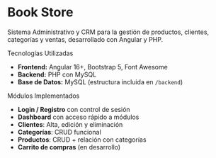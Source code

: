 # Book Store

Sistema Administrativo y CRM para la gestión de productos, clientes, categorías y ventas, desarrollado con Angular y PHP.

Tecnologías Utilizadas
- **Frontend:** Angular 16+, Bootstrap 5, Font Awesome
- **Backend:** PHP con MySQL
- **Base de Datos:** MySQL (estructura incluida en `/backend`)

Módulos Implementados
- **Login / Registro** con control de sesión
- **Dashboard** con acceso rápido a módulos
- **Clientes**: Alta, edición y eliminación
- **Categorías**: CRUD funcional
- **Productos**: CRUD + relación con categorías
- **Carrito de compras** (en desarrollo)

